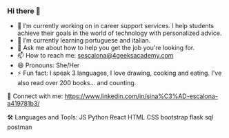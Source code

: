 ### Hi there 👋

- 🔭 I’m currently working on in career support services. I help students achieve their goals in the world of technology with personalized advice.
- 🌱 I’m currently learning portuguese  and italian.
- 💬 Ask me about how to help you get the job you're looking for.
- 📫 How to reach me: sescalona@4geeksacademy.com
- 😄 Pronouns: She/Her
- ⚡ Fun fact: I speak 3 languages, I love drawing, cooking and eating. I've also read over 200 books... and counting.

🔌 Connect with me: 
https://www.linkedin.com/in/sina%C3%AD-escalona-a419781b3/

🛠 Languages and Tools:
JS Python React HTML CSS bootstrap flask sql postman


<!--
**sinaireg25/sinaireg25** is a ✨ _special_ ✨ repository because its `README.md` (this file) appears on your GitHub profile.

--> 
